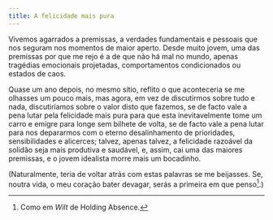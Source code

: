 ```yaml
---
title: A felicidade mais pura
---
```


Vivemos agarrados a premissas, a verdades fundamentais e pessoais que nos seguram nos momentos de maior aperto. Desde muito jovem, uma das premissas por que me rejo é a de que não há mal no mundo, apenas tragédias emocionais projetadas, comportamentos condicionados ou estados de caos.

Quase um ano depois, no mesmo sítio, reflito o que aconteceria se me olhasses um pouco mais, mas agora, em vez de discutirmos sobre tudo e nada, discutiríamos sobre o valor disto que fazemos, se de facto vale a pena lutar pela felicidade mais pura para que esta inevitavelmente tome um carro e emigre para longe sem bilhete de volta, se de facto vale a pena lutar para nos depararmos com o eterno desalinhamento de prioridades, sensibilidades e alicerces; talvez, apenas talvez, a felicidade razoável da solidão seja mais produtiva e saudável, e, assim, cai uma das maiores premissas, e o jovem idealista morre mais um bocadinho.

(Naturalmente, teria de voltar atrás com estas palavras se me beijasses. Se, noutra vida, o meu coração bater devagar, serás a primeira em que penso[^1].)

[^1]: Como em *Wilt* de Holding Absence.